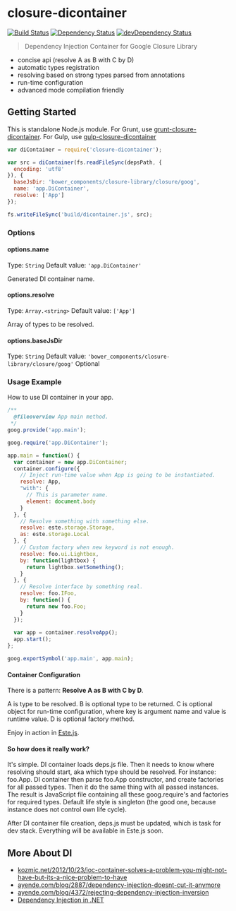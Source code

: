 # closure-dicontainer
[![Build Status](https://secure.travis-ci.org/steida/closure-dicontainer.png?branch=master)](http://travis-ci.org/steida/closure-dicontainer) [![Dependency Status](https://david-dm.org/steida/closure-dicontainer.png)](https://david-dm.org/steida/closure-dicontainer) [![devDependency Status](https://david-dm.org/steida/closure-dicontainer/dev-status.png)](https://david-dm.org/steida/closure-dicontainer#info=devDependencies)

> Dependency Injection Container for Google Closure Library

- concise api (resolve A as B with C by D)
- automatic types registration
- resolving based on strong types parsed from annotations
- run-time configuration
- advanced mode compilation friendly

## Getting Started
This is standalone Node.js module. For Grunt, use [grunt-closure-dicontainer](http://github.com/steida/grunt-closure-dicontainer). For Gulp, use [gulp-closure-dicontainer](http://github.com/steida/gulp-closure-dicontainer)

```js
var diContainer = require('closure-dicontainer');

var src = diContainer(fs.readFileSync(depsPath, {
  encoding: 'utf8'
}), {
  baseJsDir: 'bower_components/closure-library/closure/goog',
  name: 'app.DiContainer',
  resolve: ['App']
});

fs.writeFileSync('build/dicontainer.js', src);
```

### Options

#### options.name
Type: `String`
Default value: `'app.DiContainer'`

Generated DI container name.

#### options.resolve
Type: `Array.<string>`
Default value: `['App']`

Array of types to be resolved.

#### options.baseJsDir
Type: `String`
Default value: `'bower_components/closure-library/closure/goog'`
Optional

### Usage Example

How to use DI container in your app.

```js
/**
  @fileoverview App main method.
 */
goog.provide('app.main');

goog.require('app.DiContainer');

app.main = function() {
  var container = new app.DiContainer;
  container.configure({
    // Inject run-time value when App is going to be instantiated.
    resolve: App,
    "with": {
      // This is parameter name.
      element: document.body
    }
  }, {
    // Resolve something with something else.
    resolve: este.storage.Storage,
    as: este.storage.Local
  }, {
    // Custom factory when new keyword is not enough.
    resolve: foo.ui.Lightbox,
    by: function(lightbox) {
      return lightbox.setSomething();
    }
  }, {
    // Resolve interface by something real.
    resolve: foo.IFoo,
    by: function() {
      return new foo.Foo;
    }
  });
  
  var app = container.resolveApp();
  app.start();
};

goog.exportSymbol('app.main', app.main);
```

#### Container Configuration

There is a pattern: **Resolve A as B with C by D**.

A is type to be resolved. B is optional type to be returned. C is optional object for run-time
configuration, where key is argument name and value is runtime value. D is optional factory method.

Enjoy in action in [Este.js](http://github.com/steida/este).

#### So how does it really work?

It's simple. DI container loads deps.js file. Then it needs to know where resolving should start, aka which type should be resolved. For instance: foo.App. DI container then parse foo.App constructor, and create factories for all passed types. Then it do the same thing with all passed instances. The result is JavaScript file containing all these goog.require's and factories for required types. Default life style is singleton (the good one, because instance does not control own life cycle).

After DI container file creation, deps.js must be updated, which is task for dev stack. Everything will be available in Este.js soon.

## More About DI
  - [kozmic.net/2012/10/23/ioc-container-solves-a-problem-you-might-not-have-but-its-a-nice-problem-to-have](http://kozmic.net/2012/10/23/ioc-container-solves-a-problem-you-might-not-have-but-its-a-nice-problem-to-have)
  - [ayende.com/blog/2887/dependency-injection-doesnt-cut-it-anymore](http://ayende.com/blog/2887/dependency-injection-doesnt-cut-it-anymore)
  - [ayende.com/blog/4372/rejecting-dependency-injection-inversion](http://ayende.com/blog/4372/rejecting-dependency-injection-inversion)
  - [Dependency Injection in .NET](http://www.manning.com/seemann)
